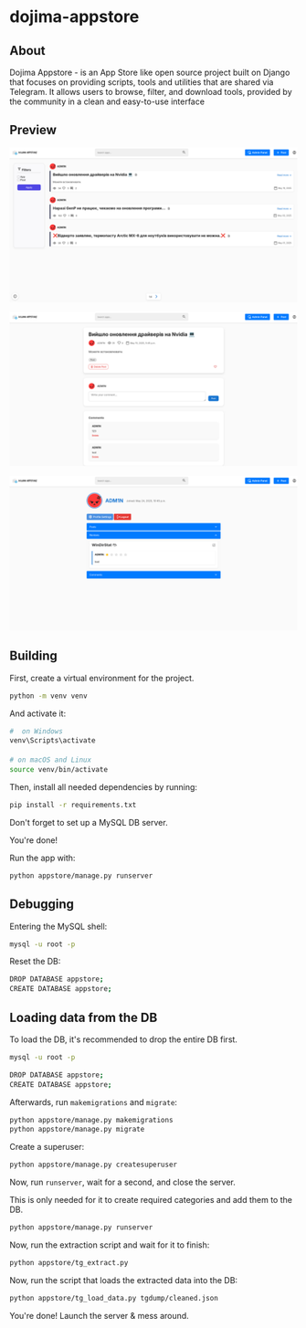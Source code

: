 # dojima-appstore

## About

Dojima Appstore - is an App Store like open source project built on Django that focuses on providing scripts,  tools and utilities that are shared via Telegram.
It allows users to browse, filter, and download tools, provided by the community in a clean and easy-to-use interface

## Preview

![Home Page](./appstore/static/img/preview-home.png)

![Post Page](./appstore/static/img/preview-post.png)

![Profile Page](./appstore/static/img/preview-profile.png)

## Building

First, create a virtual environment for the project.

```bash
python -m venv venv
```

And activate it:

```bash
#  on Windows
venv\Scripts\activate

# on macOS and Linux
source venv/bin/activate
```

Then, install all needed dependencies by running:

```bash
pip install -r requirements.txt
```

Don't forget to set up a MySQL DB server.

You're done!

Run the app with:

```bash
python appstore/manage.py runserver
```

## Debugging

Entering the MySQL shell:

```bash
mysql -u root -p
```

Reset the DB:

```bash
DROP DATABASE appstore;
CREATE DATABASE appstore;
```

## Loading data from the DB

To load the DB, it's recommended to drop the entire DB first.

```bash
mysql -u root -p
```

```bash
DROP DATABASE appstore;
CREATE DATABASE appstore;
```

Afterwards, run `makemigrations` and `migrate`:

```bash
python appstore/manage.py makemigrations
python appstore/manage.py migrate
```

Create a superuser:

```bash
python appstore/manage.py createsuperuser
```

Now, run `runserver`, wait for a second, and close the server.

This is only needed for it to create required categories and add them to the DB.

```bash
python appstore/manage.py runserver
```

Now, run the extraction script and wait for it to finish:

```bash
python appstore/tg_extract.py 
```

Now, run the script that loads the extracted data into the DB:

```bash
python appstore/tg_load_data.py tgdump/cleaned.json
```

You're done! Launch the server & mess around.
